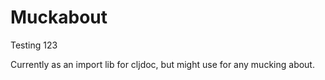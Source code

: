 # Muckabout

Testing 123 

Currently as an import lib for cljdoc, but might use for any mucking about.
